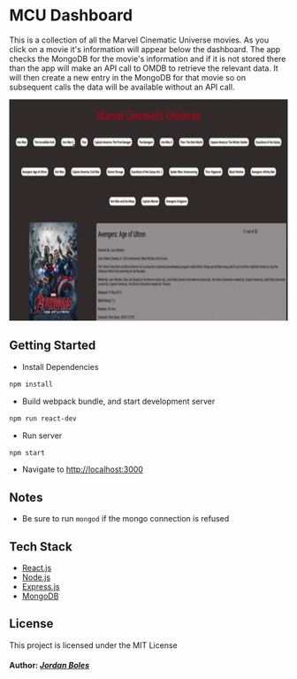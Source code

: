 # MCU Dashboard

This is a collection of all the Marvel Cinematic Universe movies. As you click on a movie it's information will appear below the dashboard. The app checks the MongoDB for the movie's information and if it is not stored there than the app will make an API call to OMDB to retrieve the relevant data. It will then create a new entry in the MongoDB for that movie so on subsequent calls the data will be available without an API call.

<img src="https://github.com/jboles31/MCU-Dashboard/blob/master/demo.gif" alt="MCU-Dashboard-Demo" width="800" height="400">

## Getting Started

* Install Dependencies
```bash
npm install
```
* Build webpack bundle, and start development server
```bash
npm run react-dev
```
* Run server
```bash
npm start
```

* Navigate to [http://localhost:3000](http://localhost:300)

## Notes

* Be sure to run ```mongod``` if the mongo connection is refused


## Tech Stack
* [React.js](https://reactjs.org/)
* [Node.js](https://nodejs.org/en/)
* [Express.js](https://expressjs.com/)
* [MongoDB](https://mongodb.com/)

## License

This project is licensed under the MIT License


#### Author: *[Jordan Boles](https://github.com/jboles31)*
